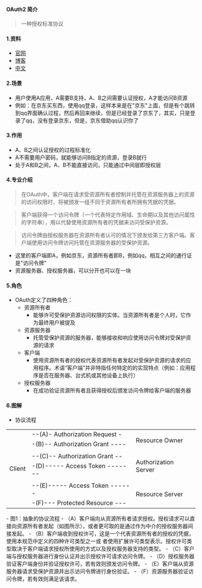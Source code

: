 #### OAuth2 简介
> 一种授权标准协议

#### 1.资料
  - [官网](https://oauth.net/)
  - [博客](http://www.ruanyifeng.com/blog/2014/05/oauth_2_0.html)
  - [中文](http://colobu.com/2017/04/28/oauth2-rfc6749/?utm_source=tuicool&utm_medium=referral)

#### 2.场景
  - 用户使用A应用，A需要B支持，A、B之间需要认证授权，A才能访问B资源
  - 例如：在京东买东西，使用qq登录，这样本来是在"京东"上面，但是有个跳转到qq界面确认过程，然后再回来继续，但是已经登录了京东了，其实，只是登录了qq，没有登录京东，但是，京东借助qq认识你了

#### 3.作用
  - A、B之间认证授权的过程标准化
  - A不需要用户密码，就能够访问B指定的资源，登录B就行
  - 处于A和B之间，A、B不能直接访问，只能通过中间层即授权层

#### 4.专业介绍
> 在OAuth中，客户端在请求受资源所有者控制并托管在资源服务器上的资源的访问权限时，将被颁发一组不同于资源所有者所拥有凭据的凭据。

> 客户端获得一个访问令牌（一个代表特定作用域、生命期以及其他访问属性的字符串），用以代替使用资源所有者的凭据来访问受保护资源。

> 访问令牌由授权服务器在资源所有者认可的情况下颁发给第三方客户端。客户端使用访问令牌访问托管在资源服务器的受保护资源。

  - 这里的客户端即A，例如京东，资源所有者即B，例如qq，相互之间的通行证是"访问令牌"
  - 资源服务器、授权服务器，可以分开也可以在一块

#### 5.角色
  - OAuth定义了四种角色：
    - 资源所有者
      - 能够许可受保护资源访问权限的实体。当资源所有者是个人时，它作为最终用户被提及
    - 资源服务器
      - 托管受保护资源的服务器，能够接收和响应使用访问令牌对受保护资源的请求
    - 客户端
      - 使用资源所有者的授权代表资源所有者发起对受保护资源的请求的应用程序。术语“客户端”并非特指任何特定的的实现特点（例如：应用程序是否在服务器、台式机或其他设备上执行）
    - 授权服务器
      - 在成功验证资源所有者且获得授权后颁发访问令牌给客户端的服务器

#### 6.图解
  - 协议流程
  <table>
    <tr>
      <td rowspan="8">Client</td>
      <td>--(A)- Authorization Request -</td>
      <td rowspan="3">Resource Owner</td>
    </tr>
    <tr>
      <td>-(B)-- Authorization Grant ----</td>
    </tr>
    <tr>
      <td></td>
    </tr>
    <tr>
      <td>--(C)-- Authorization Grant --</td>
      <td rowspan="3">Authorization Server</td>
    </tr>
    <tr>
      <td>-(D)----- Access Token -------</td>
    </tr>
    <tr>
      <td></td>
    </tr>
    <tr>
      <td>--(E)----- Access Token ------</td>
      <td rowspan="2">Resource Server</td>
    </tr>
    <tr>
      <td>-(F)--- Protected Resource ---</td>
    </tr>
  </table>
  - 图1：抽象的协议流程  
    - （A）客户端向从资源所有者请求授权。授权请求可以直接向资源所有者发起（如图所示），或者更可取的是通过作为中介的授权服务器间接发起。
    - （B）客户端收到授权许可，这是一个代表资源所有者的授权的凭据，使用本规范中定义的四种许可类型之一或 者使用扩展许可类型表示。授权许可类型取决于客户端请求授权所使用的方式以及授权服务器支持的类型。
    - （C）客户端与授权服务器进行身份认证并出示授权许可请求访问令牌。  
    - （D）授权服务器验证客户端身份并验证授权许可，若有效则颁发访问令牌。  
    - （E）客户端从资源服务器请求受保护资源并出示访问令牌进行身份验证。 
    - （F）资源服务器验证访问令牌，若有效则满足该请求。
